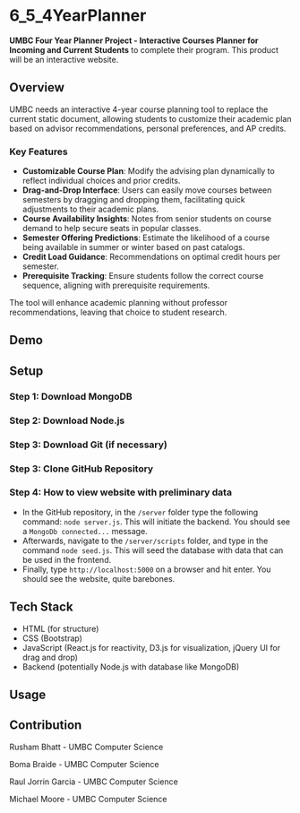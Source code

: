 # 6_5_4YearPlanner
**UMBC Four Year Planner Project - Interactive Courses Planner for Incoming and Current Students** to complete their program. This product will be an interactive website.

## Overview
UMBC needs an interactive 4-year course planning tool to replace the current static document, allowing students to customize their academic plan based on advisor recommendations, personal preferences, and AP credits.

### Key Features
* **Customizable Course Plan**: Modify the advising plan dynamically to reflect individual choices and prior credits.
* **Drag-and-Drop Interface**: Users can easily move courses between semesters by dragging and dropping them, facilitating quick adjustments to their academic plans.
* **Course Availability Insights**: Notes from senior students on course demand to help secure seats in popular classes.
* **Semester Offering Predictions**: Estimate the likelihood of a course being available in summer or winter based on past catalogs.
* **Credit Load Guidance**: Recommendations on optimal credit hours per semester.
* **Prerequisite Tracking**: Ensure students follow the correct course sequence, aligning with prerequisite requirements.

The tool will enhance academic planning without professor recommendations, leaving that choice to student research.

## Demo
## Setup
### Step 1: Download MongoDB
### Step 2: Download Node.js
### Step 3: Download Git (if necessary)
### Step 3: Clone GitHub Repository
### Step 4: How to view website with preliminary data
* In the GitHub repository, in the ```/server``` folder type the following command: ```node server.js```. This will initiate the backend. You should see a ```MongoDb connected...``` message.
* Afterwards, navigate to the ```/server/scripts``` folder, and type in the command ```node seed.js```. This will seed the database with data that can be used in the frontend.
* Finally, type ```http://localhost:5000``` on a browser and hit enter. You should see the website, quite barebones.
## Tech Stack
* HTML (for structure)
* CSS (Bootstrap)
* JavaScript (React.js for reactivity, D3.js for visualization, jQuery UI for drag and drop)
* Backend (potentially Node.js with database like MongoDB)
## Usage
## Contribution
Rusham Bhatt - UMBC Computer Science

Boma Braide - UMBC Computer Science

Raul Jorrin Garcia - UMBC Computer Science

Michael Moore - UMBC Computer Science
